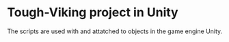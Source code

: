 # Tough-Viking project in Unity
The scripts are used with and attatched to objects in the game engine Unity.

